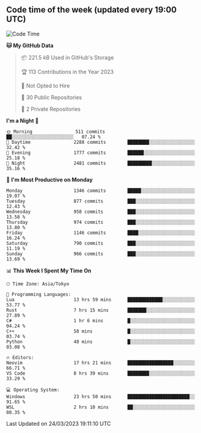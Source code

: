 ## Code time of the week (updated every 19:00 UTC)

<!--START_SECTION:waka-->
![Code Time](http://img.shields.io/badge/Code%20Time-1%2C688%20hrs%2018%20mins-blue)

**🐱 My GitHub Data** 

> 📦 221.5 kB Used in GitHub's Storage 
 > 
> 🏆 113 Contributions in the Year 2023
 > 
> 🚫 Not Opted to Hire
 > 
> 📜 30 Public Repositories 
 > 
> 🔑 2 Private Repositories 
 > 
**I'm a Night 🦉** 

```text
🌞 Morning                511 commits         ██░░░░░░░░░░░░░░░░░░░░░░░   07.24 % 
🌆 Daytime                2288 commits        ████████░░░░░░░░░░░░░░░░░   32.42 % 
🌃 Evening                1777 commits        ██████░░░░░░░░░░░░░░░░░░░   25.18 % 
🌙 Night                  2481 commits        █████████░░░░░░░░░░░░░░░░   35.16 % 
```
📅 **I'm Most Productive on Monday** 

```text
Monday                   1346 commits        █████░░░░░░░░░░░░░░░░░░░░   19.07 % 
Tuesday                  877 commits         ███░░░░░░░░░░░░░░░░░░░░░░   12.43 % 
Wednesday                958 commits         ███░░░░░░░░░░░░░░░░░░░░░░   13.58 % 
Thursday                 974 commits         ███░░░░░░░░░░░░░░░░░░░░░░   13.80 % 
Friday                   1146 commits        ████░░░░░░░░░░░░░░░░░░░░░   16.24 % 
Saturday                 790 commits         ███░░░░░░░░░░░░░░░░░░░░░░   11.19 % 
Sunday                   966 commits         ███░░░░░░░░░░░░░░░░░░░░░░   13.69 % 
```


📊 **This Week I Spent My Time On** 

```text
🕑︎ Time Zone: Asia/Tokyo

💬 Programming Languages: 
Lua                      13 hrs 59 mins      █████████████░░░░░░░░░░░░   53.77 % 
Rust                     7 hrs 15 mins       ███████░░░░░░░░░░░░░░░░░░   27.89 % 
C#                       1 hr 6 mins         █░░░░░░░░░░░░░░░░░░░░░░░░   04.24 % 
C++                      58 mins             █░░░░░░░░░░░░░░░░░░░░░░░░   03.74 % 
Python                   48 mins             █░░░░░░░░░░░░░░░░░░░░░░░░   03.08 % 

🔥 Editors: 
Neovim                   17 hrs 21 mins      █████████████████░░░░░░░░   66.71 % 
VS Code                  8 hrs 39 mins       ████████░░░░░░░░░░░░░░░░░   33.29 % 

💻 Operating System: 
Windows                  23 hrs 50 mins      ███████████████████████░░   91.65 % 
WSL                      2 hrs 10 mins       ██░░░░░░░░░░░░░░░░░░░░░░░   08.35 % 
```


 Last Updated on 24/03/2023 19:11:10 UTC
<!--END_SECTION:waka-->